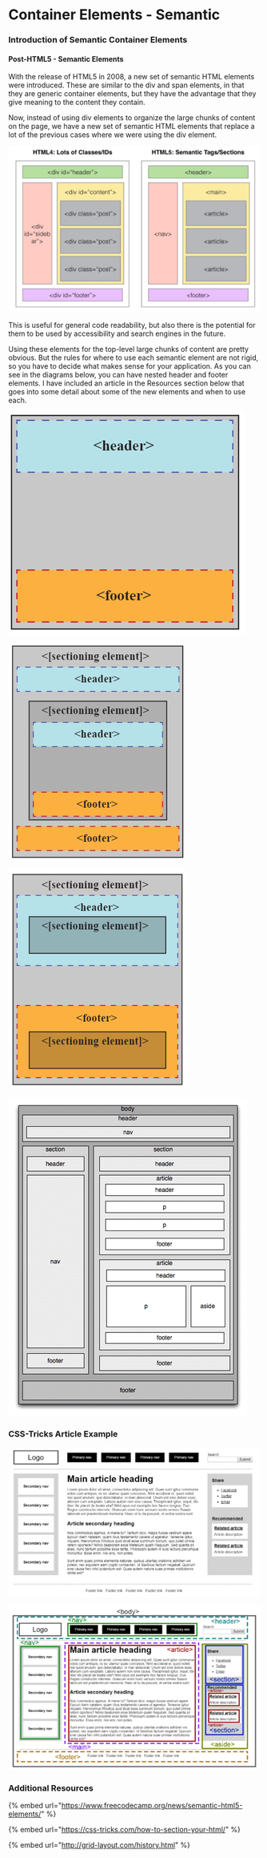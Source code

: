 # Container Elements - Semantic

### Introduction of Semantic Container Elements

#### Post-HTML5 - Semantic Elements

With the release of HTML5 in 2008, a new set of semantic HTML elements were introduced. These are similar to the div and span elements, in that they are generic container elements, but they have the advantage that they give meaning to the content they contain.   

Now, instead of using div elements to organize the large chunks of content on the page, we have a new set of semantic HTML elements that replace a lot of the previous cases where we were using the div element.

![](../.gitbook/assets/image%20%284%29.png)

This is useful for general code readability, but also there is the potential for them to be used by accessibility and search engines in the future.

Using these elements for the top-level large chunks of content are pretty obvious. But the rules for where to use each semantic element are not rigid, so you have to decide what makes sense for your application.  As you can see in the diagrams below, you can have nested header and footer elements.  I have included an article in the Resources section below that goes into some detail about some of the new elements and when to use each.

![](../.gitbook/assets/image%20%2861%29.png)

![](../.gitbook/assets/image%20%28102%29.png)

![](../.gitbook/assets/image%20%289%29.png)

![](../.gitbook/assets/image%20%2890%29.png)

### CSS-Tricks Article Example

![](../.gitbook/assets/image%20%28145%29.png)

![](../.gitbook/assets/image%20%286%29.png)

### Additional Resources

{% embed url="https://www.freecodecamp.org/news/semantic-html5-elements/" %}

{% embed url="https://css-tricks.com/how-to-section-your-html/" %}

{% embed url="http://grid-layout.com/history.html" %}

